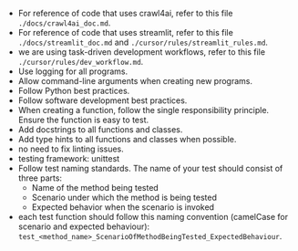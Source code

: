 - For reference of code that uses crawl4ai, refer to this file `./docs/crawl4ai_doc.md`.
- For reference of code that uses streamlit, refer to this file `./docs/streamlit_doc.md` and `./cursor/rules/streamlit_rules.md`.
- we are using task-driven development workflows, refer to this file `./cursor/rules/dev_workflow.md`.
- Use logging for all programs.
- Allow command-line arguments when creating new programs.
- Follow Python best practices.
- Follow software development best practices.
- When creating a function, follow the single responsibility principle. Ensure the function is easy to test.
- Add docstrings to all functions and classes.
- Add type hints to all functions and classes when possible.
- no need to fix linting issues.
- testing framework: unittest
- Follow test naming standards. The name of your test should consist of three parts:
    - Name of the method being tested
    - Scenario under which the method is being tested
    - Expected behavior when the scenario is invoked
- each test function should follow this naming convention (camelCase for scenario and expected behaviour): `test_<method_name>_ScenarioOfMethodBeingTested_ExpectedBehaviour`.

